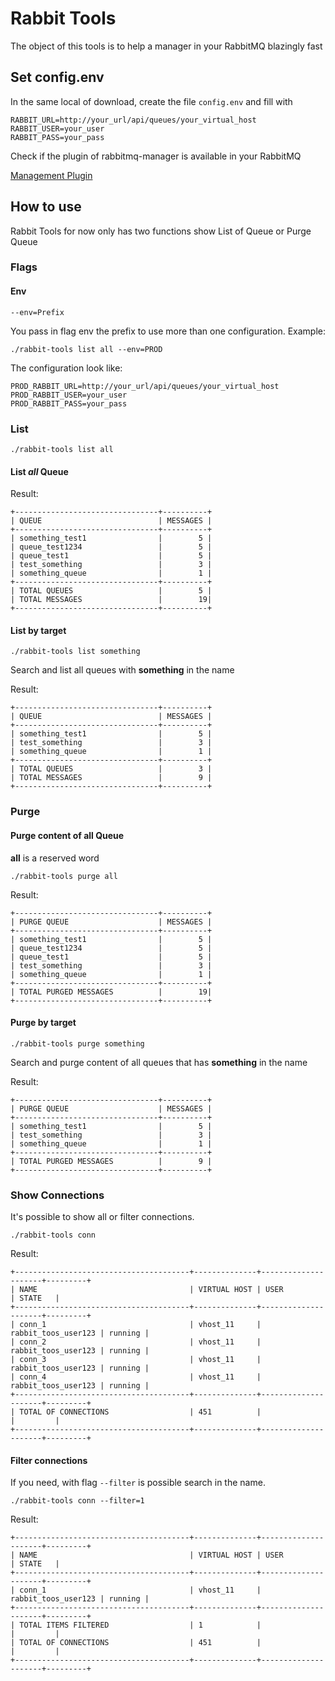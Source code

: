 # Rabbit Tools

The object of this tools is to help a manager in your RabbitMQ blazingly fast

## Set config.env

In the same local of download, create the file `config.env` and fill with

```
RABBIT_URL=http://your_url/api/queues/your_virtual_host
RABBIT_USER=your_user
RABBIT_PASS=your_pass
```

Check if the plugin of rabbitmq-manager is available in your RabbitMQ

[Management Plugin](https://www.rabbitmq.com/management.html)

## How to use

Rabbit Tools for now only has two functions show List of Queue or Purge Queue

### Flags


#### Env

```
--env=Prefix
```

You pass in flag env the prefix to use more than one configuration. Example:

```
./rabbit-tools list all --env=PROD
```

The configuration look like:

```
PROD_RABBIT_URL=http://your_url/api/queues/your_virtual_host
PROD_RABBIT_USER=your_user
PROD_RABBIT_PASS=your_pass
```


### List

```
./rabbit-tools list all
```

#### List *all* Queue

Result:
```
+--------------------------------+----------+
| QUEUE                          | MESSAGES |
+--------------------------------+----------+
| something_test1                |        5 |
| queue_test1234                 |        5 |
| queue_test1                    |        5 |
| test_something                 |        3 |
| something_queue                |        1 |
+--------------------------------+----------+
| TOTAL QUEUES                   |        5 |
| TOTAL MESSAGES                 |        19|
+--------------------------------+----------+
```

#### List by target

```
./rabbit-tools list something
```

Search and list all queues with **something** in the name

Result:
```
+--------------------------------+----------+
| QUEUE                          | MESSAGES |
+--------------------------------+----------+
| something_test1                |        5 |
| test_something                 |        3 |
| something_queue                |        1 |
+--------------------------------+----------+
| TOTAL QUEUES                   |        3 |
| TOTAL MESSAGES                 |        9 |
+--------------------------------+----------+
```


### Purge

#### Purge content of all Queue

**all** is a reserved word

```
./rabbit-tools purge all
```

Result:
```
+--------------------------------+----------+
| PURGE QUEUE                    | MESSAGES |
+--------------------------------+----------+
| something_test1                |        5 |
| queue_test1234                 |        5 |
| queue_test1                    |        5 |
| test_something                 |        3 |
| something_queue                |        1 |
+--------------------------------+----------+
| TOTAL PURGED MESSAGES          |        19|
+--------------------------------+----------+
```

#### Purge by target
```
./rabbit-tools purge something
```

Search and purge content of all queues that has **something** in the name

Result:
```
+--------------------------------+----------+
| PURGE QUEUE                    | MESSAGES |
+--------------------------------+----------+
| something_test1                |        5 |
| test_something                 |        3 |
| something_queue                |        1 |
+--------------------------------+----------+
| TOTAL PURGED MESSAGES          |        9 |
+--------------------------------+----------+
```

### Show Connections

It's possible to show all or filter connections.

```
./rabbit-tools conn
```

Result:

```
+---------------------------------------+--------------+---------------------+---------+
| NAME                                  | VIRTUAL HOST | USER                | STATE   |
+---------------------------------------+--------------+---------------------+---------+
| conn_1                                | vhost_11     | rabbit_toos_user123 | running |
| conn_2                                | vhost_11     | rabbit_toos_user123 | running |
| conn_3                                | vhost_11     | rabbit_toos_user123 | running |
| conn_4                                | vhost_11     | rabbit_toos_user123 | running |
+---------------------------------------+--------------+---------------------+---------+
| TOTAL OF CONNECTIONS                  | 451          |                     |         |
+---------------------------------------+--------------+---------------------+---------+
```

#### Filter connections

If you need, with flag `--filter` is possible search in the name.

```
./rabbit-tools conn --filter=1
```

Result:

```
+---------------------------------------+--------------+---------------------+---------+
| NAME                                  | VIRTUAL HOST | USER                | STATE   |
+---------------------------------------+--------------+---------------------+---------+
| conn_1                                | vhost_11     | rabbit_toos_user123 | running |
+---------------------------------------+--------------+---------------------+---------+
| TOTAL ITEMS FILTERED                  | 1            |                     |         |
| TOTAL OF CONNECTIONS                  | 451          |                     |         |
+---------------------------------------+--------------+---------------------+---------+
```
